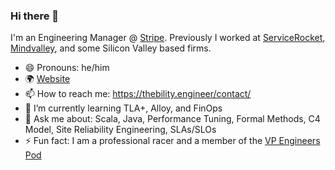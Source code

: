 ### Hi there 👋

<!--
**naiduarvind/naiduarvind** is a ✨ _special_ ✨ repository because its `README.md` (this file) appears on your GitHub profile.

Here are some ideas to get you started:

- 🔭 I’m currently working on ...
- 🌱 I’m currently learning ...
- 👯 I’m looking to collaborate on ...
- 🤔 I’m looking for help with ...
- 💬 Ask me about ...
- 📫 How to reach me: ...
- 😄 Pronouns: ...
- ⚡ Fun fact: ...
-->

I'm an Engineering Manager @ [Stripe](https://stripe.com). Previously I worked at [ServiceRocket](https://servicerocket.com), [Mindvalley](https://mindvalley.com), and some Silicon Valley based firms.

- 😄 Pronouns: he/him
- 🌍 [Website](https://thebility.engineer)
- 📫 How to reach me: https://thebility.engineer/contact/
- 🌱 I’m currently learning TLA+, Alloy, and FinOps
- 💬 Ask me about: Scala, Java, Performance Tuning, Formal Methods, C4 Model, Site Reliability Engineering, SLAs/SLOs
- ⚡ Fun fact: I am a professional racer and a member of the [VP Engineers Pod](https://www.downleft.com/vpeng-leaders/)
